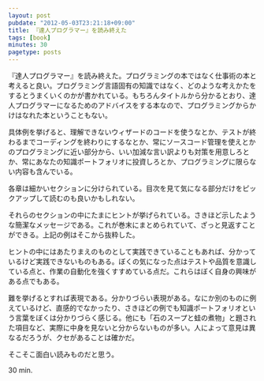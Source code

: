 ```yaml
---
layout: post
pubdate: "2012-05-03T23:21:18+09:00"
title: 『達人プログラマー』を読み終えた
tags: [book]
minutes: 30
pagetype: posts
---
```

『達人プログラマー』を読み終えた。プログラミングの本ではなく仕事術の本と考えると良い。プログラミング言語固有の知識ではなく、どのような考えかたをするとうまくいくのかが書かれている。もちろんタイトルから分かるとおり、達人プログラマーになるためのアドバイスをする本なので、プログラミングからかけはなれた本ということもない。

具体例を挙げると、理解できないウィザードのコードを使うなとか、テストが終わるまでコーディングを終わりにするなとか、常にソースコード管理を使えとかのプログラミングに近い部分から、いい加減な言い訳よりも対策を用意しろとか、常にあなたの知識ポートフォリオに投資しろとか、プログラミングに限らない内容も含んでいる。

各章は細かいセクションに分けられている。目次を見て気になる部分だけをピックアップして読むのも良いかもしれない。

それらのセクションの中にたまにヒントが挙げられている。さきほど示したような簡潔なメッセージである。これが巻末にまとめられていて、ざっと見返すことができる。上記の例はそこから抜粋した。

ヒントの中にはあたりまえのものとして実践できていることもあれば、分かっているけど実践できないものもある。ぼくの気になった点はテストや品質を意識している点と、作業の自動化を強くすすめている点だ。これらはぼく自身の興味がある点でもある。

難を挙げるとすれば表現である。分かりづらい表現がある。なにか別のものに例えているけど、直感的でなかったり、さきほどの例でも知識ポートフォリオという言葉をぼくは分かりづらく感じる。他にも「石のスープと蛙の煮物」と題された項目など、実際に中身を見ないと分からないものが多い。人によって意見は異なるだろうが、クセがあることは確かだ。

そこそこ面白い読みものだと思う。

30 min.
